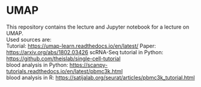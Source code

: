# UMAP
 
This repository contains the lecture and Jupyter notebook for a lecture on UMAP.  
Used sources are:  
Tutorial: https://umap-learn.readthedocs.io/en/latest/ 
Paper: https://arxiv.org/abs/1802.03426 
scRNA-Seq tutorial in Python: https://github.com/theislab/single-cell-tutorial  
blood analysis in Python: https://scanpy-tutorials.readthedocs.io/en/latest/pbmc3k.html  
blood analysis in R: https://satijalab.org/seurat/articles/pbmc3k_tutorial.html
